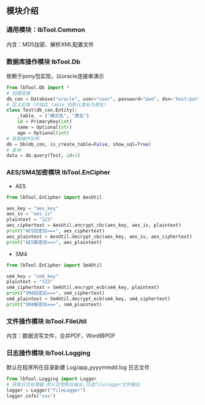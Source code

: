 ## 模块介绍
### 通用模块：lbTool.Common  
内含：MD5加密、解析XML配置文件
### 数据库操作模块 lbTool.Db
依赖于pony包实现，以oracle连接串演示
```python
from lbTool.Db import *
# 创建连接
db_con = Database("oracle", user="user", password="pwd", dsn='host:port/sid')
# 定义实体（不指定_table_则默认类名为表名）
class Test(db_con.Entity):
    _table_ = ("模式名", "表名")
    id = PrimaryKey(int)
    name = Optional(str)
    age = Optional(int)
# 获取操作实例
db = Db(db_con, is_create_table=False, show_sql=True)
# 查询
data = db.query(Test, id=1)
```
### AES/SM4加密模块 lbTool.EnCipher  
- AES  
```python
from lbTool.EnCipher import AesUtil

aes_key = "aes_key"
aes_iv = "aes_iv"
plaintext = "123"
aes_ciphertext = AesUtil.encrypt_cbc(aes_key, aes_iv, plaintext)
print("AES加密后===", aes_ciphertext)
aes_plaintext = AesUtil.decrypt_cbc(aes_key, aes_iv, aes_ciphertext)
print("AES解密后===", aes_plaintext)
```
- SM4
```python
from lbTool.EnCipher import Sm4Util

sm4_key = "sm4_key"
plaintext = "123"
sm4_ciphertext = Sm4Util.encrypt_ecb(sm4_key, plaintext)
print("SM4加密后===", sm4_ciphertext)
sm4_plaintext = Sm4Util.decrypt_ecb(sm4_key, sm4_ciphertext)
print("SM4解密后===", sm4_plaintext)
```
### 文件操作模块 lbTool.FileUtil
内含：数据流写文件，合并PDF，Word转PDF
### 日志操作模块 lbTool.Logging
默认在程序所在目录新建 Log/app_yyyymmdd.log 日志文件
```python
from lbTool.Logging import Logger
# 获取日志处理器 默认空控制台输出,可选fileLogger文件输出 
logger = Logger("fileLogger")
logger.info("xxx")
```